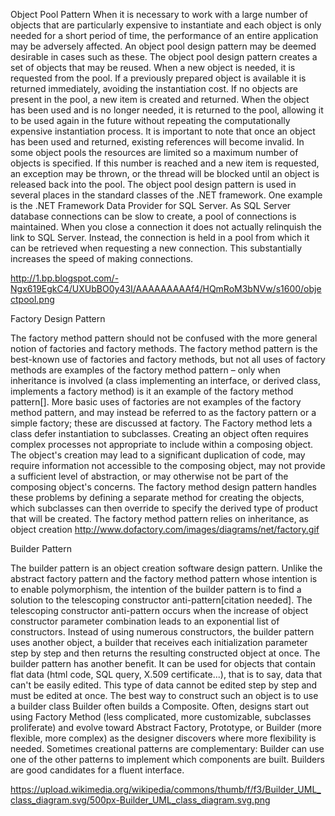 ﻿Object Pool Pattern
When it is necessary to work with a large number of objects that are particularly expensive to instantiate and each object is only needed for a short period of time, the performance of an entire application may be adversely affected. An object pool design pattern may be deemed desirable in cases such as these.
The object pool design pattern creates a set of objects that may be reused. When a new object is needed, it is requested from the pool. If a previously prepared object is available it is returned immediately, avoiding the instantiation cost. If no objects are present in the pool, a new item is created and returned. When the object has been used and is no longer needed, it is returned to the pool, allowing it to be used again in the future without repeating the computationally expensive instantiation process. It is important to note that once an object has been used and returned, existing references will become invalid.
In some object pools the resources are limited so a maximum number of objects is specified. If this number is reached and a new item is requested, an exception may be thrown, or the thread will be blocked until an object is released back into the pool.
The object pool design pattern is used in several places in the standard classes of the .NET framework. One example is the .NET Framework Data Provider for SQL Server. As SQL Server database connections can be slow to create, a pool of connections is maintained. When you close a connection it does not actually relinquish the link to SQL Server. Instead, the connection is held in a pool from which it can be retrieved when requesting a new connection. This substantially increases the speed of making connections.

http://1.bp.blogspot.com/-Ngx619EgkC4/UXUbBO0y43I/AAAAAAAAAf4/HQmRoM3bNVw/s1600/objectpool.png

Factory Design Pattern

The factory method pattern should not be confused with the more general notion of factories and factory methods. The factory method pattern is the best-known use of factories and factory methods, but not all uses of factory methods are examples of the factory method pattern – only when inheritance is involved (a class implementing an interface, or derived class, implements a factory method) is it an example of the factory method pattern[]. More basic uses of factories are not examples of the factory method pattern, and may instead be referred to as the factory pattern or a simple factory; these are discussed at factory.
The Factory method lets a class defer instantiation to subclasses. 
Creating an object often requires complex processes not appropriate to include within a composing object. The object's creation may lead to a significant duplication of code, may require information not accessible to the composing object, may not provide a sufficient level of abstraction, or may otherwise not be part of the composing object's concerns. The factory method design pattern handles these problems by defining a separate method for creating the objects, which subclasses can then override to specify the derived type of product that will be created.
The factory method pattern relies on inheritance, as object creation
http://www.dofactory.com/images/diagrams/net/factory.gif

Builder Pattern

The builder pattern is an object creation software design pattern. Unlike the abstract factory pattern and the factory method pattern whose intention is to enable polymorphism, the intention of the builder pattern is to find a solution to the telescoping constructor anti-pattern[citation needed]. The telescoping constructor anti-pattern occurs when the increase of object constructor parameter combination leads to an exponential list of constructors. Instead of using numerous constructors, the builder pattern uses another object, a builder that receives each initialization parameter step by step and then returns the resulting constructed object at once.
The builder pattern has another benefit. It can be used for objects that contain flat data (html code, SQL query, X.509 certificate...), that is to say, data that can't be easily edited. This type of data cannot be edited step by step and must be edited at once. The best way to construct such an object is to use a builder class
Builder often builds a Composite. Often, designs start out using Factory Method (less complicated, more customizable, subclasses proliferate) and evolve toward Abstract Factory, Prototype, or Builder (more flexible, more complex) as the designer discovers where more flexibility is needed. Sometimes creational patterns are complementary: Builder can use one of the other patterns to implement which components are built. Builders are good candidates for a fluent interface.

https://upload.wikimedia.org/wikipedia/commons/thumb/f/f3/Builder_UML_class_diagram.svg/500px-Builder_UML_class_diagram.svg.png


